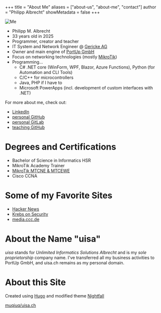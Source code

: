+++
title = "About Me"
aliases = ["about-us", "about-me", "contact"]
author = "Philipp Albrecht"
showMetadata = false
+++

![Me](/me.jpg)

 - Philipp M. Albrecht
 - 33 years old in 2025
 - Programmer, creator and teacher
 - IT System and Network Engineer @ [Gericke AG](https://www.gerickegroup.com/)
 - Owner and main engine of [PortUp GmbH](https://www.portup.ch/)
 - Focus on networking technologies (mostly [MikroTik](https://mikrotik.com/))
 - Programming...
   - C# .NET core (WinForm, WPF, Blazor, Azure Functions), Python (for Automation and CLI Tools)
   - C/C++ for microcontrollers
   - Java, PHP if I have to
   - Microsoft PowerApps (incl. development of custom interfaces with .NET)

For more about me, check out:

 - [LinkedIn](https://www.linkedin.com/in/philipp-albrecht-74752a18a/)
 - [personal GitHub](https://github.com/muqiuq)
 - [personal GitLab](https://gitlab.com/muqiuq)
 - [teaching GitHub](https://github.com/alptbz)

# Degrees and Certifications
 - Bachelor of Science in Informatics HSR
 - MikroTik Academy Trainer
 - [MikroTik MTCNE & MTCEWE](https://mikrotik.com/consultants/europe/switzerland)
 - Cisco CCNA

# Some of my Favorite Sites
 - [Hacker News](https://news.ycombinator.com/)
 - [Krebs on Security](https://krebsonsecurity.com/)
 - [media.ccc.de](https://media.ccc.de)

# About the Name "uisa"
*uisa* stands for *Unlimited Informatics Solutions Albrecht* and is my *sole proprietorship* company name. I've transferred all my business activities to PortUp GmbH, and uisa.ch remains as my personal domain.

# About this Site
Created using [Hugo](https://gohugo.io/) and modified theme [Nightfall](https://github.com/LordMathis/hugo-theme-nightfall)

[muqiuq/uisa.ch](https://github.com/muqiuq/uisa.ch/)